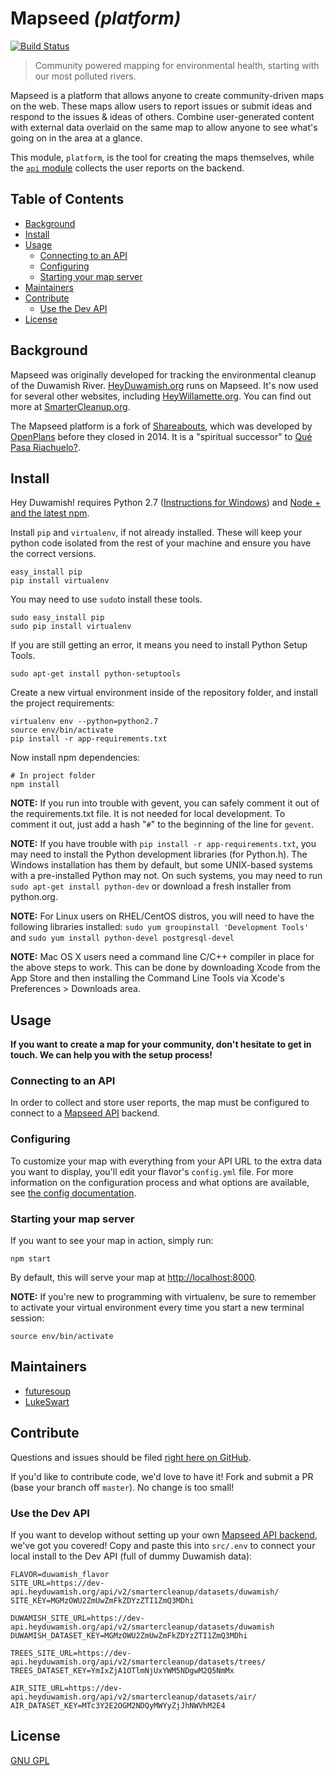# Mapseed _(platform)_

[![Build Status](https://secure.travis-ci.org/mapseed/platform.png)](http://travis-ci.org/mapseed/platform)

> Community powered mapping for environmental health, starting with our most polluted rivers.

Mapseed is a platform that allows anyone to create community-driven maps on the web. These maps allow users to report issues or submit ideas and respond to the issues & ideas of others. Combine user-generated content with external data overlaid on the same map to allow anyone to see what's going on in the area at a glance.

This module, `platform`, is the tool for creating the maps themselves, while the [`api` module](https://github.com/mapseed/api) collects the user reports on the backend.

## Table of Contents

- [Background](#background)
- [Install](#install)
- [Usage](#usage)
  - [Connecting to an API](#connecting-to-an-api)
  - [Configuring](#configuring)
  - [Starting your map server](#starting-your-map-server)
- [Maintainers](#maintainers)
- [Contribute](#contribute)
  - [Use the Dev API](#use-the-dev-api)
- [License](#license)

## Background

Mapseed was originally developed for tracking the environmental cleanup of the Duwamish River. [HeyDuwamish.org](http://heyduwamish.org) runs on Mapseed. It's now used for several other websites, including [HeyWillamette.org](http://heywillamette.org). You can find out more at [SmarterCleanup.org](http://smartercleanup.org).

The Mapseed platform is a fork of [Shareabouts](https://github.com/openplans/shareabouts), which was developed by [OpenPlans](http://openplans.org/) before they closed in 2014. It is a "spiritual successor" to [Qué Pasa Riachuelo?](https://github.com/garagelab/qpr2).

## Install

Hey Duwamish! requires Python 2.7 ([Instructions for Windows](/doc/WINDOWS_SETUP.md)) and [Node + and the latest npm](https://nodejs.org/en/download/package-manager/).

Install `pip` and `virtualenv`, if not already installed. These will keep your python code isolated from the rest of your machine and ensure you have the correct versions.

```
easy_install pip
pip install virtualenv
```
You may need to use `sudo`to install these tools.

```
sudo easy_install pip
sudo pip install virtualenv
```
If you are still getting an error, it means you need to install Python Setup Tools.
```
sudo apt-get install python-setuptools
```

Create a new virtual environment inside of the repository folder, and install the project requirements:

```
virtualenv env --python=python2.7
source env/bin/activate
pip install -r app-requirements.txt
```

Now install npm dependencies:

```
# In project folder
npm install
```

**NOTE:** If you run into trouble with gevent, you can safely comment it out of the requirements.txt file. It is not needed for local development. To comment it out, just add a hash "`#`" to the beginning of the line for `gevent`.

**NOTE:** If you have trouble with `pip install -r app-requirements.txt`, you may need to install the Python development libraries (for Python.h). The Windows installation has them by default, but some UNIX-based systems with a pre-installed Python may not. On such systems, you may need to run `sudo apt-get install python-dev` or download a fresh installer from python.org.

**NOTE:** For Linux users on RHEL/CentOS distros, you will need to have the following libraries installed: `sudo yum groupinstall 'Development Tools'` and `sudo yum install python-devel postgresql-devel`

**NOTE:** Mac OS X users need a command line C/C++ compiler in place for the above steps to work. This can be done by downloading Xcode from the App Store and then installing the Command Line Tools via Xcode's Preferences > Downloads area.

## Usage

**If you want to create a map for your community, don't hesitate to get in touch. We can help you with the setup process!**

### Connecting to an API

In order to collect and store user reports, the map must be configured to connect to a [Mapseed API](https://github.com/mapseed/api) backend.

### Configuring

To customize your map with everything from your API URL to the extra data you want to display, you'll edit your flavor's `config.yml` file. For more information on the configuration process and what options are available, see [the config documentation](https://github.com/mapseed/platform/blob/master/doc/CONFIG.md).

### Starting your map server

If you want to see your map in action, simply run:

```
npm start
```

By default, this will serve your map at [http://localhost:8000](http://localhost:8000).

**NOTE:** If you're new to programming with virtualenv, be sure to remember to activate your virtual environment every time you start a new terminal session:

```
source env/bin/activate
```

## Maintainers

- [futuresoup](https://github.com/futuresoup)
- [LukeSwart](https://github.com/LukeSwart)

## Contribute

Questions and issues should be filed [right here on GitHub](https://github.com/mapseed/platform/issues).

If you'd like to contribute code, we'd love to have it! Fork and submit a PR (base your branch off `master`). No change is too small!

### Use the Dev API

If you want to develop without setting up your own [Mapseed API backend](https://github.com/mapseed/api), we've got you covered! Copy and paste this into `src/.env` to connect your local install to the Dev API (full of dummy Duwamish data):

```
FLAVOR=duwamish_flavor
SITE_URL=https://dev-api.heyduwamish.org/api/v2/smartercleanup/datasets/duwamish/
SITE_KEY=MGMzOWU2ZmUwZmFkZDYzZTI1ZmQ3MDhi

DUWAMISH_SITE_URL=https://dev-api.heyduwamish.org/api/v2/smartercleanup/datasets/duwamish
DUWAMISH_DATASET_KEY=MGMzOWU2ZmUwZmFkZDYzZTI1ZmQ3MDhi

TREES_SITE_URL=https://dev-api.heyduwamish.org/api/v2/smartercleanup/datasets/trees/
TREES_DATASET_KEY=YmIxZjA1OTlmNjUxYWM5NDgwM2Q5NmMx

AIR_SITE_URL=https://dev-api.heyduwamish.org/api/v2/smartercleanup/datasets/air/
AIR_DATASET_KEY=MTc3Y2E2OGM2NDQyMWYyZjJhNWVhM2E4
```

## License

[GNU GPL](https://github.com/mapseed/platform/blob/master/LICENSE.txt)
